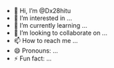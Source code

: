 - 👋 Hi, I’m @Dx28hitu
- 👀 I’m interested in ...
- 🌱 I’m currently learning ...
- 💞️ I’m looking to collaborate on ...
- 📫 How to reach me ...
- 😄 Pronouns: ...
- ⚡ Fun fact: ...

<!---
Dx28hitu/Dx28hitu is a ✨ special ✨ repository because its `README.md` (this file) appears on your GitHub profile.
You can click the Preview link to take a look at your changes.
--->
